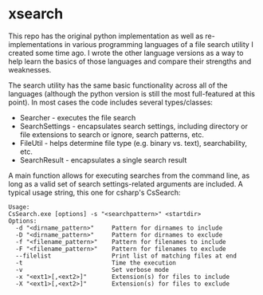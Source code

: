 xsearch
=======

This repo has the original python implementation as well as re-implementations
in various programming languages of a file search utility I created some time
ago. I wrote the other language versions as a way to help learn the basics of
those languages and compare their strengths and weaknesses.

The search utility has the same basic functionality across all of the languages
(although the python version is still the most full-featured at this point).
In most cases the code includes several types/classes:

* Searcher - executes the file search
* SearchSettings - encapsulates search settings, including directory or file
extensions to search or ignore, search patterns, etc.
* FileUtil - helps determine file type (e.g. binary vs. text), searchability,
etc.
* SearchResult - encapsulates a single search result

A main function allows for executing searches from the command line, as long
as a valid set of search settings-related arguments are included. A typical
usage string, this one for csharp's CsSearch:

    Usage:
    CsSearch.exe [options] -s "<searchpattern>" <startdir>
    Options:
      -d "<dirname_pattern>"     Pattern for dirnames to include
      -D "<dirname_pattern>"     Pattern for dirnames to exclude
      -f "<filename_pattern>"    Pattern for filenames to include
      -F "<filename_pattern>"    Pattern for filenames to exclude
      --filelist                 Print list of matching files at end
      -t                         Time the execution
      -v                         Set verbose mode
      -x "<ext1>[,<ext2>]"       Extension(s) for files to include
      -X "<ext1>[,<ext2>]"       Extension(s) for files to exclude
 